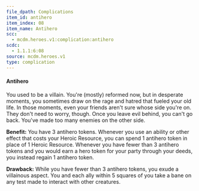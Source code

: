 ```yaml
---
file_dpath: Complications
item_id: antihero
item_index: 08
item_name: Antihero
scc:
  - mcdm.heroes.v1:complication:antihero
scdc:
  - 1.1.1:6:08
source: mcdm.heroes.v1
type: complication
---
```


#### Antihero

You used to be a villain. You're (mostly) reformed now, but in desperate moments, you sometimes draw on the rage and hatred that fueled your old life. In those moments, even your friends aren't sure whose side you're on. They don't need to worry, though. Once you leave evil behind, you can't go back. You've made too many enemies on the other side.

**Benefit:** You have 3 antihero tokens. Whenever you use an ability or other effect that costs your Heroic Resource, you can spend 1 antihero token in place of 1 Heroic Resource. Whenever you have fewer than 3 antihero tokens and you would earn a hero token for your party through your deeds, you instead regain 1 antihero token.

**Drawback:** While you have fewer than 3 antihero tokens, you exude a villainous aspect. You and each ally within 5 squares of you take a bane on any test made to interact with other creatures.
